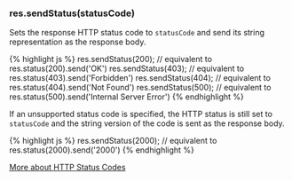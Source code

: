 <h3 id='res.sendStatus'>res.sendStatus(statusCode)</h3>

Sets the response HTTP status code to `statusCode` and send its string representation as the response body.

{% highlight js %}
res.sendStatus(200); // equivalent to res.status(200).send('OK')
res.sendStatus(403); // equivalent to res.status(403).send('Forbidden')
res.sendStatus(404); // equivalent to res.status(404).send('Not Found')
res.sendStatus(500); // equivalent to res.status(500).send('Internal Server Error')
{% endhighlight %}

If an unsupported status code is specified, the HTTP status is still set to `statusCode` and the string version of the code is sent as the response body.

{% highlight js %}
res.sendStatus(2000); // equivalent to res.status(2000).send('2000')
{% endhighlight %}

[More about HTTP Status Codes](http://en.wikipedia.org/wiki/List_of_HTTP_status_codes)
